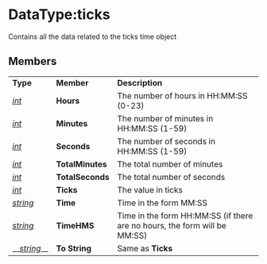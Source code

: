 # DataType:ticks

Contains all the data related to the ticks time object

## Members

|  |  |  |
| :--- | :--- | :--- |
| **Type** | **Member** | **Description** |
| [_int_](datatype-int.md) | **Hours** | The number of hours in HH:MM:SS \(0-23\) |
| [_int_](datatype-int.md) | **Minutes** | The number of minutes in HH:MM:SS \(1-59\) |
| [_int_](datatype-int.md) | **Seconds** | The number of seconds in HH:MM:SS \(1-59\) |
| [_int_](datatype-int.md) | **TotalMinutes** | The total number of minutes |
| [_int_](datatype-int.md) | **TotalSeconds** | The total number of seconds |
| [_int_](datatype-int.md) | **Ticks** | The value in ticks |
| [_string_](datatype-string.md) | **Time** | Time in the form MM:SS |
| [_string_](datatype-string.md) | **TimeHMS** | Time in the form HH:MM:SS \(if there are no hours, the form will be MM:SS\) |
| \_\_[_string_](datatype-string.md)\_\_ | **To String** | Same as **Ticks** |

